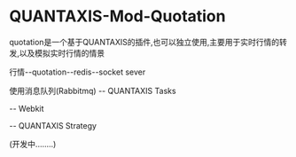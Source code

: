 # QUANTAXIS-Mod-Quotation
quotation是一个基于QUANTAXIS的插件,也可以独立使用,主要用于实时行情的转发,以及模拟实时行情的情景

行情--quotation--redis--socket sever


使用消息队列(Rabbitmq)
-- QUANTAXIS Tasks

-- Webkit

-- QUANTAXIS Strategy


(开发中........)